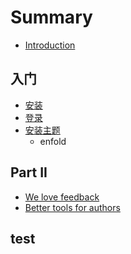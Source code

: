 # Summary

* [Introduction](README.md)

## 入门

* [安装](setup/content.md)
* [登录](part1/gitbook.md)
* [安装主题]()
  * enfold

## Part II

* [We love feedback](part2/feedback_please.md)
* [Better tools for authors](part2/better_tools.md)

## test



